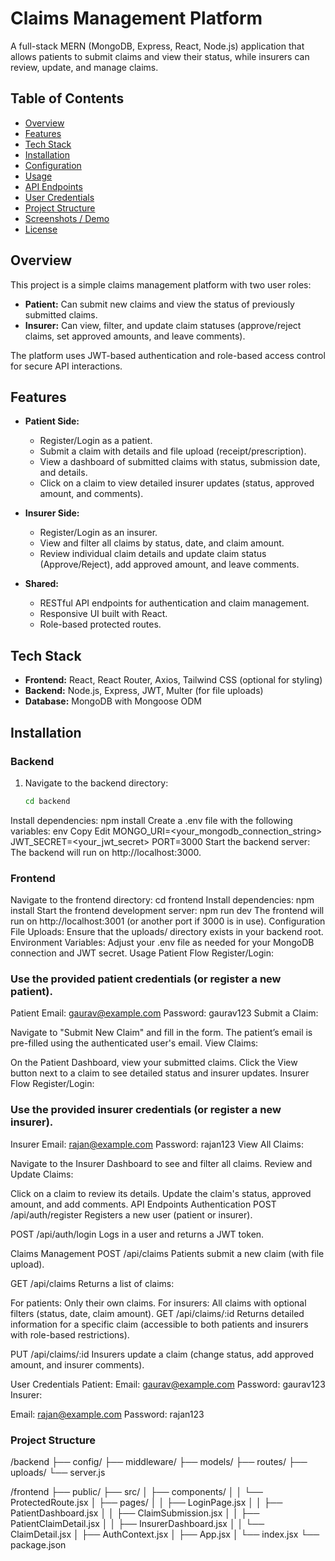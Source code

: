 # Claims Management Platform

A full-stack MERN (MongoDB, Express, React, Node.js) application that allows patients to submit claims and view their status, while insurers can review, update, and manage claims.

## Table of Contents
- [Overview](#overview)
- [Features](#features)
- [Tech Stack](#tech-stack)
- [Installation](#installation)
- [Configuration](#configuration)
- [Usage](#usage)
- [API Endpoints](#api-endpoints)
- [User Credentials](#user-credentials)
- [Project Structure](#project-structure)
- [Screenshots / Demo](#screenshots--demo)
- [License](#license)

## Overview
This project is a simple claims management platform with two user roles:

- **Patient:** Can submit new claims and view the status of previously submitted claims.
- **Insurer:** Can view, filter, and update claim statuses (approve/reject claims, set approved amounts, and leave comments).

The platform uses JWT-based authentication and role-based access control for secure API interactions.

## Features

- **Patient Side:**
  - Register/Login as a patient.
  - Submit a claim with details and file upload (receipt/prescription).
  - View a dashboard of submitted claims with status, submission date, and details.
  - Click on a claim to view detailed insurer updates (status, approved amount, and comments).

- **Insurer Side:**
  - Register/Login as an insurer.
  - View and filter all claims by status, date, and claim amount.
  - Review individual claim details and update claim status (Approve/Reject), add approved amount, and leave comments.

- **Shared:**
  - RESTful API endpoints for authentication and claim management.
  - Responsive UI built with React.
  - Role-based protected routes.

## Tech Stack

- **Frontend:** React, React Router, Axios, Tailwind CSS (optional for styling)
- **Backend:** Node.js, Express, JWT, Multer (for file uploads)
- **Database:** MongoDB with Mongoose ODM

## Installation

### Backend
1. Navigate to the backend directory:
   ```bash
   cd backend
Install dependencies:
npm install
Create a .env file with the following variables:
env
Copy
Edit
MONGO_URI=<your_mongodb_connection_string>
JWT_SECRET=<your_jwt_secret>
PORT=3000
Start the backend server:
The backend will run on http://localhost:3000.

### Frontend
Navigate to the frontend directory:
cd frontend
Install dependencies:
npm install
Start the frontend development server:
npm run dev
The frontend will run on http://localhost:3001 (or another port if 3000 is in use).
Configuration
File Uploads: Ensure that the uploads/ directory exists in your backend root.
Environment Variables: Adjust your .env file as needed for your MongoDB connection and JWT secret.
Usage
Patient Flow
Register/Login:
### Use the provided patient credentials (or register a new patient).
Patient Email: gaurav@example.com
Password: gaurav123
Submit a Claim:

Navigate to "Submit New Claim" and fill in the form.
The patient’s email is pre-filled using the authenticated user's email.
View Claims:

On the Patient Dashboard, view your submitted claims.
Click the View button next to a claim to see detailed status and insurer updates.
Insurer Flow
Register/Login:
### Use the provided insurer credentials (or register a new insurer).
Insurer Email: rajan@example.com
Password: rajan123
View All Claims:

Navigate to the Insurer Dashboard to see and filter all claims.
Review and Update Claims:

Click on a claim to review its details.
Update the claim's status, approved amount, and add comments.
API Endpoints
Authentication
POST /api/auth/register
Registers a new user (patient or insurer).

POST /api/auth/login
Logs in a user and returns a JWT token.

Claims Management
POST /api/claims
Patients submit a new claim (with file upload).

GET /api/claims
Returns a list of claims:

For patients: Only their own claims.
For insurers: All claims with optional filters (status, date, claim amount).
GET /api/claims/:id
Returns detailed information for a specific claim (accessible to both patients and insurers with role-based restrictions).

PUT /api/claims/:id
Insurers update a claim (change status, add approved amount, and insurer comments).

User Credentials
Patient:
Email: gaurav@example.com
Password: gaurav123
Insurer:

Email: rajan@example.com
Password: rajan123

### Project Structure

/backend
├── config/
├── middleware/
├── models/
├── routes/
├── uploads/
└── server.js

/frontend
├── public/
├── src/
│   ├── components/
│   │   └── ProtectedRoute.jsx
│   ├── pages/
│   │   ├── LoginPage.jsx
│   │   ├── PatientDashboard.jsx
│   │   ├── ClaimSubmission.jsx
│   │   ├── PatientClaimDetail.jsx
│   │   ├── InsurerDashboard.jsx
│   │   └── ClaimDetail.jsx
│   ├── AuthContext.jsx
│   ├── App.jsx
│   └── index.jsx
└── package.json


